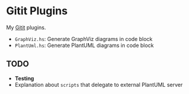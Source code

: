 Gitit Plugins
=============

My [Gitit](https://github.com/jgm/gitit) plugins.

-  `GraphViz.hs`: Generate GraphViz diagrams in code block
-  `PlantUml.hs`: Generate PlantUML diagrams in code block

TODO
----

-  **Testing**
-  Explanation about `scripts` that delegate to external PlantUML server
